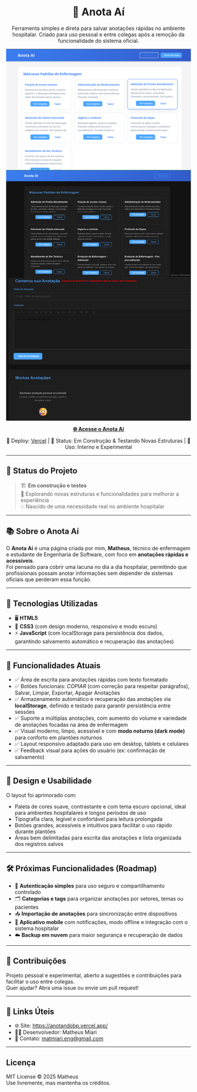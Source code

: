 <h1 align="center">📝 Anota Aí</h1>

<p align="center">
  Ferramenta simples e direta para salvar anotações rápidas no ambiente hospitalar.  
  Criado para uso pessoal e entre colegas após a remoção da funcionalidade do sistema oficial.
</p>
<img src="assets/anotai.png" alt="print do site" style="display: block; margin: 0 auto;">
<img src="assets/Screenshot 2025-07-10 174534.png" alt="print dark" style="display: block; margin: 0 auto;">
<img src="assets/Screenshot 2025-07-10 174551.png" alt="print area de escrita" style="display: block; margin: 0 auto;">
<p align="center">
  <a href="https://anotandobp.vercel.app/" target="_blank"><strong>🌐 Acesse o Anota Aí</strong></a>
</p>

<p align="center">
  🚀 Deploy: <a href="https://vercel.com/">Vercel</a> |  
  🧪 Status: Em Construção & Testando Novas Estruturas |  
  📝 Uso: Interno e Experimental
</p>

---

## 🚧 Status do Projeto

> 🏗️ **Em construção e testes**  
> 🔄 Explorando novas estruturas e funcionalidades para melhorar a experiência  
> 💡 Nascido de uma necessidade real no ambiente hospitalar  

---

## 📚 Sobre o Anota Aí

O **Anota Aí** é uma página criada por mim, **Matheus**, técnico de enfermagem e estudante de Engenharia de Software, com foco em **anotações rápidas e acessíveis**.  
Foi pensado para cobrir uma lacuna no dia a dia hospitalar, permitindo que profissionais possam anotar informações sem depender de sistemas oficiais que perderam essa função.

---

## 🚀 Tecnologias Utilizadas

- 🖥️ **HTML5**  
- 🎨 **CSS3** (com design moderno, responsivo e modo escuro)  
- ⚡ **JavaScript** (com localStorage para persistência dos dados, garantindo salvamento automático e recuperação das anotações)  

---

## 📸 Funcionalidades Atuais

- ✅ Área de escrita para anotações rápidas com texto formatado  
- ✅ Botões funcionais: *COPIAR* (com correção para respeitar parágrafos), Salvar, Limpar, Exportar, Apagar Anotações  
- ✅ Armazenamento automático e recuperação das anotações via **localStorage**, definido e testado para garantir persistência entre sessões  
- ✅ Suporte a múltiplas anotações, com aumento do volume e variedade de anotações focadas na área de enfermagem  
- ✅ Visual moderno, limpo, acessível e com **modo noturno (dark mode)** para conforto em plantões noturnos  
- ✅ Layout responsivo adaptado para uso em desktop, tablets e celulares  
- ✅ Feedback visual para ações do usuário (ex: confirmação de salvamento)  

---

## 🎨 Design e Usabilidade

O layout foi aprimorado com:

- Paleta de cores suave, contrastante e com tema escuro opcional, ideal para ambientes hospitalares e longos períodos de uso  
- Tipografia clara, legível e confortável para leitura prolongada  
- Botões grandes, acessíveis e intuitivos para facilitar o uso rápido durante plantões  
- Áreas bem delimitadas para escrita das anotações e lista organizada dos registros salvos  

---

## 🛠️ Próximas Funcionalidades (Roadmap)

- 🔐 **Autenticação simples** para uso seguro e compartilhamento controlado  
- 🗂️ **Categorias e tags** para organizar anotações por setores, temas ou pacientes  
- 📥 **Importação de anotações** para sincronização entre dispositivos  
- 📱 **Aplicativo mobile** com notificações, modo offline e integração com o sistema hospitalar  
- ☁️ **Backup em nuvem** para maior segurança e recuperação de dados  

---

## 🤝 Contribuições

Projeto pessoal e experimental, aberto a sugestões e contribuições para facilitar o uso entre colegas.  
Quer ajudar? Abra uma issue ou envie um pull request!

---

## 🔗 Links Úteis

- 🌐 Site: https://anotandobp.vercel.app/  
- 🧑‍💻 Desenvolvedor: Matheus Miari  
- 📩 Contato: matmiari.eng@gmail.com

---

## Licença

MIT License © 2025 Matheus  
Use livremente, mas mantenha os créditos.
